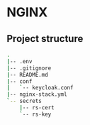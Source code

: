# NGINX
## Project structure
```sh
.
|-- .env
|-- .gitignore
|-- README.md
|-- conf
|   `-- keycloak.conf
|-- nginx-stack.yml
`-- secrets
    |-- rs-cert
    `-- rs-key

```


